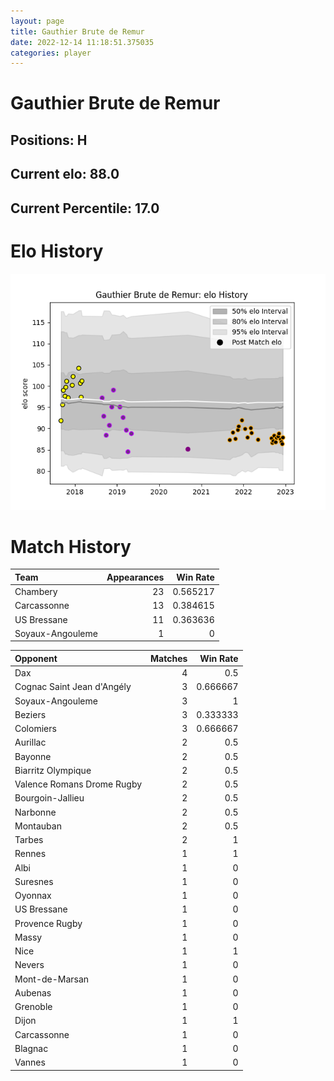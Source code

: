 ```yaml
---  
layout: page  
title: Gauthier Brute de Remur  
date: 2022-12-14 11:18:51.375035  
categories: player  
---
```

# Gauthier Brute de Remur

## Positions: H

## Current elo: 88.0

## Current Percentile: 17.0

# Elo History


![elo history](history_GauthierBrutedeRemur.png)
# Match History


| Team             |   Appearances |   Win Rate |
|:-----------------|--------------:|-----------:|
| Chambery         |            23 |   0.565217 |
| Carcassonne      |            13 |   0.384615 |
| US Bressane      |            11 |   0.363636 |
| Soyaux-Angouleme |             1 |   0        |

| Opponent                   |   Matches |   Win Rate |
|:---------------------------|----------:|-----------:|
| Dax                        |         4 |   0.5      |
| Cognac Saint Jean d'Angély |         3 |   0.666667 |
| Soyaux-Angouleme           |         3 |   1        |
| Beziers                    |         3 |   0.333333 |
| Colomiers                  |         3 |   0.666667 |
| Aurillac                   |         2 |   0.5      |
| Bayonne                    |         2 |   0.5      |
| Biarritz Olympique         |         2 |   0.5      |
| Valence Romans Drome Rugby |         2 |   0.5      |
| Bourgoin-Jallieu           |         2 |   0.5      |
| Narbonne                   |         2 |   0.5      |
| Montauban                  |         2 |   0.5      |
| Tarbes                     |         2 |   1        |
| Rennes                     |         1 |   1        |
| Albi                       |         1 |   0        |
| Suresnes                   |         1 |   0        |
| Oyonnax                    |         1 |   0        |
| US Bressane                |         1 |   0        |
| Provence Rugby             |         1 |   0        |
| Massy                      |         1 |   0        |
| Nice                       |         1 |   1        |
| Nevers                     |         1 |   0        |
| Mont-de-Marsan             |         1 |   0        |
| Aubenas                    |         1 |   0        |
| Grenoble                   |         1 |   0        |
| Dijon                      |         1 |   1        |
| Carcassonne                |         1 |   0        |
| Blagnac                    |         1 |   0        |
| Vannes                     |         1 |   0        |